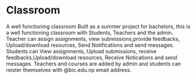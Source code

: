 # Classroom
A well functioning classroom
Built as a summer project for bachelors, this is a well functioning classroom with Students, Teachers and the admin.
Teacher can assign assignments, view submissions,provide feedbacks, Upload/download resources, Send Notifications and send messages.
Students can View assignments, Upload submissions, receive feedbacks,Upload/download resources, Receive Notications and send messages.
Teachers and courses are added by admin and students can reister themselves with @bic.edu.np email address.
